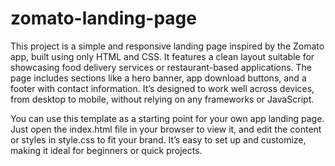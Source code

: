 # zomato-landing-page
This project is a simple and responsive landing page inspired by the Zomato app, built using only HTML and CSS. It features a clean layout suitable for showcasing food delivery services or restaurant-based applications. The page includes sections like a hero banner, app download buttons, and a footer with contact information. It’s designed to work well across devices, from desktop to mobile, without relying on any frameworks or JavaScript.

You can use this template as a starting point for your own app landing page. Just open the index.html file in your browser to view it, and edit the content or styles in style.css to fit your brand. It’s easy to set up and customize, making it ideal for beginners or quick projects.
